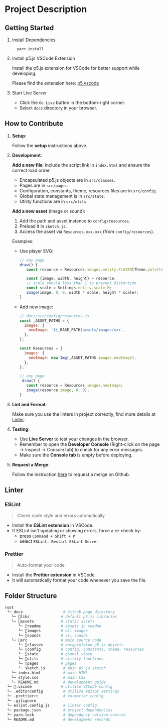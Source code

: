 # Project Description

## Getting Started

1. Install Dependencies

   ```shell
     yarn install
   ```

2. Install p5.js VSCode Extension

   Install the p5.js extension for VSCode for better support while developing.

   Please find the extension here: [p5.vscode](https://marketplace.visualstudio.com/items?itemName=samplavigne.p5-vscode)

3. Start Live Server

   - Click the `Go Live` button in the bottom-right corner.
   - Select `docs` directory in your browser.

## How to Contribute

1. **Setup**:

   Follow the **setup** instructions above.

2. **Development**:

   **Add a new file**: Include the script link in `index.html` and ensure the correct load order.

   - Encapsulated p5.js objects are in `src/classes`.
   - Pages are in `src/pages`.
   - Configuration, constants, theme, resources files are in `src/config`.
   - Global state management is in `src/state`.
   - Utility functions are in `src/utils`.

   **Add a new asset** (image or sound):

   1. Add the path and asset instance to `config/resources`.
   2. Preload it in `sketch.js`.
   3. Access the asset via `Resources.xxx.xxx` (from `config/resources`).

   Examples:

   - Use player SVG:

     ```javascript
     // any page
     draw() {
        const resource = Resources.images.entity.PLAYER[Theme.palette.player.red].IDLE.DOWN[0];

        const {image, width, height} = resource;
        // scale should less than 1 to prevent distortion
        const scale = Settings.entity.scale.M;
        image(image, 0, 0, width * scale, height * scale);
     }
     ```

   - Add new image:

     ```javascript
     // docs/src/config/resources.js
     const _ASSET_PATHS = {
       images: {
         newImage: `${_BASE_PATH}assets/images/xxx`,
       },
     };

     const Resources = {
       images: {
         newImage: new Img(_ASSET_PATHS.images.newImage),
       },
     };

     // any page
      draw() {
        const resource = Resources.images.newImage;
        image(resource.image, 0, 0);
     }
     ```

3. **Lint and Format**:

   Make sure you use the linters in project correctly, find more details at [Linter](#linter).

4. **Testing**:

   - Use **Live Server** to test your changes in the browser.
   - Remember to open the **Developer Console** (Right-click on the page → Inspect → Console tab) to check for any error messages.
   - Make sure the **Console tab** is empty before deploying.

5. **Request a Merge**:

   Follow the instruction [here](https://vivi2393142-0702.atlassian.net/wiki/spaces/TP/pages/8159293/GitHub+Workflow+Guideline) to request a merge on Github.

## Linter

### ESLint

> Check code style and errors automatically

- Install the **ESLint extension** in VSCode.
- If ESLint isn't updating or showing errors, force a re-check by:
  - press `Command + Shift + P`
  - select `ESLint: Restart ESLint Server`

### Prettier

> Auto-format your code

- Install the **Prettier extension** in VSCode.
- It will automatically format your code whenever you save the file.

## Folder Structure

```bash
root
 └─ docs                  # Github page directory
   └─ 📁libs              # default p5.js libraries
   └─ 📁assets            # static assets
      └─ 📁readme         # assets in readme
      └─ 📁images         # all images
      └─ 📁sounds         # all sounds
   └─ 📁src               # main source code
      └─ 📁classes        # encapsulated p5.js objects
      └─ 📁config         # config, constants, theme, resources
      └─ 📁state          # global state
      └─ 📁utils          # utility functions
      └─ 📁pages          # pages
      └─ sketch.js        # main p5.js sketch
   └─ index.html          # main HTML
   └─ style.css           # main CSS
   └─ README.md           # development guide
 └─ 📁.vscode             # utilize VSCode config
 └─ .editorconfig         # utilize editor settings
 └─ .prettierrc           # formatter config
 └─ .gitignore
 └─ eslint.config.js      # linter config
 └─ package.json          # project dependencies
 └─ yarn.lock             # dependency version control
 └─ README.md             # development records
```
